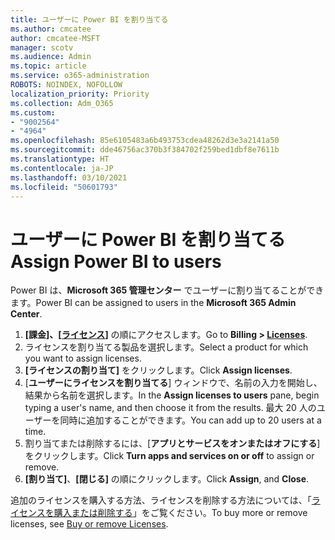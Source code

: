 ```yaml
---
title: ユーザーに Power BI を割り当てる
ms.author: cmcatee
author: cmcatee-MSFT
manager: scotv
ms.audience: Admin
ms.topic: article
ms.service: o365-administration
ROBOTS: NOINDEX, NOFOLLOW
localization_priority: Priority
ms.collection: Adm_O365
ms.custom:
- "9002564"
- "4964"
ms.openlocfilehash: 85e6105483a6b493753cdea48262d3e3a2141a50
ms.sourcegitcommit: dde46756ac370b3f384702f259bed1dbf8e7611b
ms.translationtype: HT
ms.contentlocale: ja-JP
ms.lasthandoff: 03/10/2021
ms.locfileid: "50601793"
---
```

# <a name="assign-power-bi-to-users"></a><span data-ttu-id="180b4-102">ユーザーに Power BI を割り当てる</span><span class="sxs-lookup"><span data-stu-id="180b4-102">Assign Power BI to users</span></span>

<span data-ttu-id="180b4-103">Power BI は、**Microsoft 365 管理センター** でユーザーに割り当てることができます。</span><span class="sxs-lookup"><span data-stu-id="180b4-103">Power BI can be assigned to users in the **Microsoft 365 Admin Center**.</span></span>  

1. <span data-ttu-id="180b4-104">**[課金]、[[ライセンス](https://go.microsoft.com/fwlink/p/?linkid=842264)]** の順にアクセスします。</span><span class="sxs-lookup"><span data-stu-id="180b4-104">Go to **Billing > [Licenses](https://go.microsoft.com/fwlink/p/?linkid=842264)**.</span></span>
2. <span data-ttu-id="180b4-105">ライセンスを割り当てる製品を選択します。</span><span class="sxs-lookup"><span data-stu-id="180b4-105">Select a product for which you want to assign licenses.</span></span>
3. <span data-ttu-id="180b4-106">**[ライセンスの割り当て]** をクリックします。</span><span class="sxs-lookup"><span data-stu-id="180b4-106">Click **Assign licenses**.</span></span>
4. <span data-ttu-id="180b4-107">[**ユーザーにライセンスを割り当てる**] ウィンドウで、名前の入力を開始し、結果から名前を選択します。</span><span class="sxs-lookup"><span data-stu-id="180b4-107">In the **Assign licenses to users** pane, begin typing a user's name, and then choose it from the results.</span></span> <span data-ttu-id="180b4-108">最大 20 人のユーザーを同時に追加することができます。</span><span class="sxs-lookup"><span data-stu-id="180b4-108">You can add up to 20 users at a time.</span></span>
5. <span data-ttu-id="180b4-109">割り当てまたは削除するには、[**アプリとサービスをオンまたはオフにする**] をクリックします。</span><span class="sxs-lookup"><span data-stu-id="180b4-109">Click **Turn apps and services on or off** to assign or remove.</span></span>
6. <span data-ttu-id="180b4-110">**[割り当て]**、**[閉じる]** の順にクリックします。</span><span class="sxs-lookup"><span data-stu-id="180b4-110">Click **Assign**, and **Close**.</span></span>

<span data-ttu-id="180b4-111">追加のライセンスを購入する方法、ライセンスを削除する方法については、「[ライセンスを購入または削除する](https://docs.microsoft.com/microsoft-365/commerce/licenses/buy-licenses#buy-or-remove-licenses-for-your-business-subscription)」をご覧ください。</span><span class="sxs-lookup"><span data-stu-id="180b4-111">To buy more or remove licenses, see [Buy or remove Licenses](https://docs.microsoft.com/microsoft-365/commerce/licenses/buy-licenses#buy-or-remove-licenses-for-your-business-subscription).</span></span>
